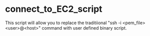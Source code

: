 # connect_to_EC2_script
This script will allow you to replace the traditiional "ssh -i &lt;pem_file> &lt;user>@&lt;host>" command with user defined binary script.
